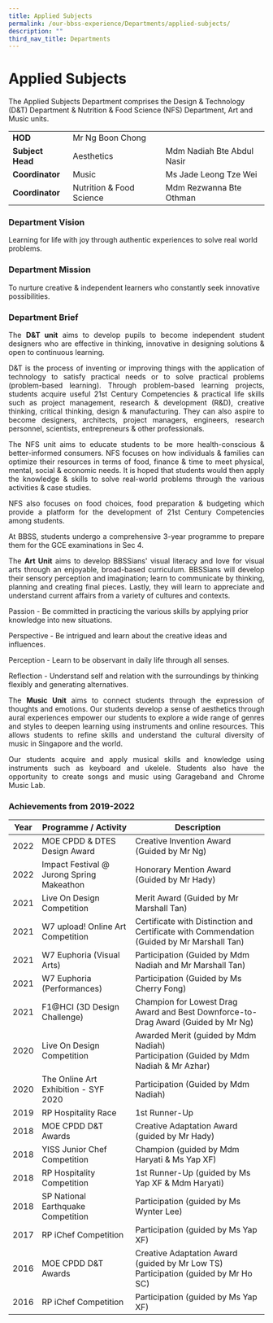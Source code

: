 ```yaml
---
title: Applied Subjects
permalink: /our-bbss-experience/Departments/applied-subjects/
description: ""
third_nav_title: Departments
---
```

# Applied Subjects

The Applied Subjects Department comprises the Design & Technology (D&T) Department & Nutrition & Food Science (NFS) Department, Art and Music units.

<table>
<tbody>
<tr>
<td><strong>HOD</strong></td>
<td colspan="2">Mr Ng Boon Chong</td>
</tr>
<tr>
<td><strong>Subject Head</strong></td>
<td>Aesthetics</td>
<td>Mdm Nadiah Bte Abdul Nasir</td>
</tr>
<tr>
<td><strong>Coordinator</strong></td>
<td>Music&nbsp;</td>
<td>Ms Jade Leong Tze Wei&nbsp;</td>
</tr>
<tr>
<td><strong>Coordinator</strong></td>
<td>Nutrition &amp; Food Science&nbsp;</td>
<td>Mdm Rezwanna Bte Othman</td>
</tr>
</tbody>
</table>

### Department Vision

Learning for life with joy through authentic experiences to solve real world problems.

### Department Mission

To nurture creative & independent learners who constantly seek innovative possibilities.

### Department Brief

<p style="text-align: justify;">The <b>D&T unit</b> aims to develop pupils to become independent student designers who are effective in thinking, innovative in designing solutions & open to continuous learning.  </p>
  
<p style="text-align: justify;">D&T is the process of inventing or improving things with the application of technology to satisfy practical needs or to solve practical problems (problem-based learning). Through problem-based learning projects, students acquire useful 21st Century Competencies & practical life skills such as project management, research & development (R&D), creative thinking, critical thinking, design & manufacturing. They can also aspire to become designers, architects, project managers, engineers, research personnel, scientists, entrepreneurs & other professionals.  </p>
  
<p style="text-align: justify;">The NFS unit aims to educate students to be more health-conscious & better-informed consumers. NFS focuses on how individuals & families can optimize their resources in terms of food, finance & time to meet physical, mental, social & economic needs. It is hoped that students would then apply the knowledge & skills to solve real-world problems through the various activities & case studies. </p> 
  
<p style="text-align: justify;">NFS also focuses on food choices, food preparation & budgeting which provide a platform for the development of 21st Century Competencies among students.  </p>
  
<p style="text-align: justify;">At BBSS, students undergo a comprehensive 3-year programme to prepare them for the GCE examinations in Sec 4.</p>


<p style="text-align: justify;">The <b>Art Unit</b> aims to develop BBSSians' visual literacy and love for visual arts through an enjoyable, broad-based curriculum. BBSSians will develop their sensory perception and imagination; learn to communicate by thinking, planning and creating final pieces. Lastly, they will learn to appreciate and understand current affairs from a variety of cultures and contexts.</p>

Passion - Be committed in practicing the various skills by applying prior knowledge into new situations.

Perspective - Be intrigued and learn about the creative ideas and influences.

Perception - Learn to be observant in daily life through all senses.

Reflection - Understand self and relation with the surroundings by thinking flexibly and generating alternatives.

<p style="text-align: justify;">The <b>Music Unit</b> aims to connect students through the expression of thoughts and emotions. Our students develop a sense of aesthetics through aural experiences empower our students to explore a wide range of genres and styles to deepen learning using instruments and online resources. This allows students to refine skills and understand the cultural diversity of music in Singapore and the world.</p>

<p style="text-align: justify;">Our students acquire and apply musical skills and knowledge using instruments such as keyboard and ukelele. Students also have the opportunity to create songs and music using Garageband and Chrome Music Lab.</p>

### Achievements from 2019-2022

| Year  | Programme / Activity       | Description                |
|-------|--------------|-------------------|
| 2022  |  MOE CPDD & DTES Design Award              | Creative Invention Award (Guided by Mr Ng)                                                  |
| 2022  | Impact Festival @ Jurong Spring Makeathon  | Honorary Mention Award (Guided by Mr Hady)                                                  |
| 2021  |  Live On Design Competition                | Merit Award (Guided by Mr Marshall Tan)                                                     |
| 2021  | W7 upload! Online Art Competition          | Certificate with Distinction and Certificate with Commendation (Guided by Mr Marshall Tan)  |
| 2021  | W7 Euphoria (Visual Arts)                  | Participation (Guided by Mdm Nadiah and Mr Marshall Tan)                                    |
| 2021  | W7 Euphoria (Performances)                 | Participation (Guided by Ms Cherry Fong)                                                    |
| 2021  | F1@HCI (3D Design Challenge)               | Champion for Lowest Drag Award and Best Downforce-to-Drag Award (Guided by Mr Ng)           |
| 2020  | Live On Design Competition                 | Awarded Merit (guided by Mdm Nadiah)<br>Participation (Guided by Mdm Nadiah & Mr Azhar)     |
| 2020  | The Online Art Exhibition - SYF 2020       | Participation (Guided by Mdm Nadiah)                                                        |
| 2019  | RP Hospitality Race                        | 1st Runner-Up                                                                               |
| 2018  | MOE CPDD D&T Awards                        | Creative Adaptation Award (guided by Mr Hady)                                               |
| 2018  |  YISS Junior Chef Competition              | Champion (guided by Mdm Haryati & Ms Yap XF)                                                |
| 2018  |  RP Hospitality Competition                | 1st Runner-Up (guided by Ms Yap XF & Mdm Haryati)                                           |
| 2018  |  SP National Earthquake Competition        | Participation (guided by Ms Wynter Lee)                                                     |
| 2017  |  RP iChef Competition                      | Participation (guided by Ms Yap XF)                                                         |
| 2016  | MOE CPDD D&T Awards                        | Creative Adaptation Award (guided by Mr Low TS)<br>Participation (guided by Mr Ho SC)       |
| 2016  |  RP iChef Competition                      | Participation (guided by Ms Yap XF)                                                         |